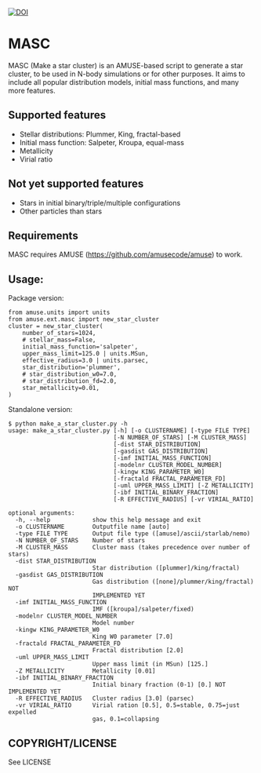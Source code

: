 [![DOI](https://zenodo.org/badge/67521425.svg)](https://zenodo.org/badge/latestdoi/67521425)
# MASC
MASC (Make a star cluster) is an AMUSE-based script to generate a star cluster, to be used in N-body simulations or for other purposes. It aims to include all popular distribution models, initial mass functions, and many more features.

## Supported features
- Stellar distributions: Plummer, King, fractal-based
- Initial mass function: Salpeter, Kroupa, equal-mass
- Metallicity
- Virial ratio

## Not yet supported features
- Stars in initial binary/triple/multiple configurations
- Other particles than stars

## Requirements
MASC requires AMUSE (https://github.com/amusecode/amuse) to work.

## Usage:
Package version:

    from amuse.units import units
    from amuse.ext.masc import new_star_cluster
    cluster = new_star_cluster(
        number_of_stars=1024,
        # stellar_mass=False,
        initial_mass_function='salpeter',
        upper_mass_limit=125.0 | units.MSun,
        effective_radius=3.0 | units.parsec,
        star_distribution='plummer',
        # star_distribution_w0=7.0,
        # star_distribution_fd=2.0,
        star_metallicity=0.01,
    )

Standalone version:

    $ python make_a_star_cluster.py -h
    usage: make_a_star_cluster.py [-h] [-o CLUSTERNAME] [-type FILE TYPE]
                                  [-N NUMBER_OF_STARS] [-M CLUSTER_MASS]
                                  [-dist STAR_DISTRIBUTION]
                                  [-gasdist GAS_DISTRIBUTION]
                                  [-imf INITIAL_MASS_FUNCTION]
                                  [-modelnr CLUSTER_MODEL_NUMBER]
                                  [-kingw KING_PARAMETER_W0]
                                  [-fractald FRACTAL_PARAMETER_FD]
                                  [-uml UPPER_MASS_LIMIT] [-Z METALLICITY]
                                  [-ibf INITIAL_BINARY_FRACTION]
                                  [-R EFFECTIVE_RADIUS] [-vr VIRIAL_RATIO]
    
    optional arguments:
      -h, --help            show this help message and exit
      -o CLUSTERNAME        Outputfile name [auto]
      -type FILE TYPE       Output file type ([amuse]/ascii/starlab/nemo)
      -N NUMBER_OF_STARS    Number of stars
      -M CLUSTER_MASS       Cluster mass (takes precedence over number of stars)
      -dist STAR_DISTRIBUTION
                            Star distribution ([plummer]/king/fractal)
      -gasdist GAS_DISTRIBUTION
                            Gas distribution ([none]/plummer/king/fractal) NOT
                            IMPLEMENTED YET
      -imf INITIAL_MASS_FUNCTION
                            IMF ([kroupa]/salpeter/fixed)
      -modelnr CLUSTER_MODEL_NUMBER
                            Model number
      -kingw KING_PARAMETER_W0
                            King W0 parameter [7.0]
      -fractald FRACTAL_PARAMETER_FD
                            Fractal distribution [2.0]
      -uml UPPER_MASS_LIMIT
                            Upper mass limit (in MSun) [125.]
      -Z METALLICITY        Metallicity [0.01]
      -ibf INITIAL_BINARY_FRACTION
                            Initial binary fraction (0-1) [0.] NOT IMPLEMENTED YET
      -R EFFECTIVE_RADIUS   Cluster radius [3.0] (parsec)
      -vr VIRIAL_RATIO      Virial ration [0.5], 0.5=stable, 0.75=just expelled
                            gas, 0.1=collapsing

## COPYRIGHT/LICENSE
See LICENSE
